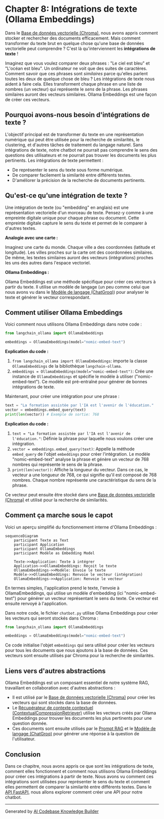 # Chapter 8: Intégrations de texte (Ollama Embeddings)

Dans le [Base de données vectorielle (Chroma)](06_base_de_données_vectorielle__chroma__.md), nous avons appris comment stocker et rechercher des documents efficacement. Mais comment transformer du texte brut en quelque chose qu'une base de données vectorielle peut comprendre ? C'est là qu'interviennent les **intégrations de texte** !

Imaginez que vous voulez comparer deux phrases : "Le ciel est bleu" et "L'océan est bleu". Un ordinateur ne voit que des suites de caractères. Comment savoir que ces phrases sont *similaires* parce qu'elles parlent toutes les deux de quelque chose de bleu ? Les intégrations de texte nous aident à faire cela. Elles transforment chaque phrase en une liste de nombres (un vecteur) qui représente le *sens* de la phrase. Les phrases similaires auront des vecteurs similaires. Ollama Embeddings est une façon de créer ces vecteurs.

## Pourquoi avons-nous besoin d'intégrations de texte ?

L'objectif principal est de transformer du texte en une représentation numérique qui peut être utilisée pour la recherche de similarités, le clustering, et d'autres tâches de traitement du langage naturel. Sans intégrations de texte, notre chatbot ne pourrait pas comprendre le sens des questions des utilisateurs et ne pourrait pas trouver les documents les plus pertinents. Les intégrations de texte permettent :

*   De représenter le sens du texte sous forme numérique.
*   De comparer facilement la similarité entre différents textes.
*   D'améliorer la précision de la recherche de documents pertinents.

## Qu'est-ce qu'une intégration de texte ?

Une intégration de texte (ou "embedding" en anglais) est une représentation vectorielle d'un morceau de texte. Pensez-y comme à une empreinte digitale unique pour chaque phrase ou document. Cette empreinte digitale capture le sens du texte et permet de le comparer à d'autres textes.

**Analogie avec une carte :**

Imaginez une carte du monde. Chaque ville a des coordonnées (latitude et longitude). Les villes proches sur la carte ont des coordonnées similaires. De même, les textes similaires auront des vecteurs (intégrations) proches les uns des autres dans l'espace vectoriel.

**Ollama Embeddings :**

Ollama Embeddings est une méthode spécifique pour créer ces vecteurs à partir du texte. Il utilise un modèle de langage (un peu comme celui que nous avons vu dans le [Modèle de langage (ChatGroq)](02_modèle_de_langage__chatgroq__.md)) pour analyser le texte et générer le vecteur correspondant.

## Comment utiliser Ollama Embeddings

Voici comment nous utilisons Ollama Embeddings dans notre code :

```python
from langchain_ollama import OllamaEmbeddings

embeddings = OllamaEmbeddings(model="nomic-embed-text")
```

**Explication du code :**

1.  `from langchain_ollama import OllamaEmbeddings`: importe la classe `OllamaEmbeddings` de la bibliothèque `langchain-ollama`.
2.  `embeddings = OllamaEmbeddings(model="nomic-embed-text")`: Crée une instance de `OllamaEmbeddings` et spécifie le modèle à utiliser ("nomic-embed-text"). Ce modèle est pré-entraîné pour générer de bonnes intégrations de texte.

Maintenant, pour créer une intégration pour une phrase :

```python
text = "La formation assistée par l'IA est l'avenir de l'éducation."
vector = embeddings.embed_query(text)
print(len(vector)) # Exemple de sortie: 768
```

**Explication du code :**

1.  `text = "La formation assistée par l'IA est l'avenir de l'éducation."`: Définie la phrase pour laquelle nous voulons créer une intégration.
2.  `vector = embeddings.embed_query(text)`:  Appelle la méthode `embed_query` de l'objet `embeddings` pour créer l'intégration. Le modèle "nomic-embed-text" analyse la phrase et génère un vecteur de 768 nombres qui représente le sens de la phrase.
3.  `print(len(vector))`: Affiche la longueur du vecteur. Dans ce cas, le vecteur a une longueur de 768, ce qui signifie qu'il est composé de 768 nombres. Chaque nombre représente une caractéristique du sens de la phrase.

Ce vecteur peut ensuite être stocké dans une [Base de données vectorielle (Chroma)](06_base_de_données_vectorielle__chroma__.md) et utilisé pour la recherche de similarités.

## Comment ça marche sous le capot

Voici un aperçu simplifié du fonctionnement interne d'Ollama Embeddings :

```mermaid
sequenceDiagram
    participant Texte as Text
    participant Application
    participant OllamaEmbeddings
    participant Modèle as Embedding Model

    Texte->>Application: Texte à intégrer
    Application->>OllamaEmbeddings: Reçoit le texte
    OllamaEmbeddings->>Modèle: Envoie le texte
    Modèle->>OllamaEmbeddings: Renvoie le vecteur (intégration)
    OllamaEmbeddings->>Application: Renvoie le vecteur
```

En termes simples, l'application prend le texte, l'envoie à OllamaEmbeddings, qui utilise un modèle d'embedding (ici "nomic-embed-text") pour générer un vecteur représentant le sens du texte. Ce vecteur est ensuite renvoyé à l'application.

Dans notre code, le fichier `chatbot.py` utilise Ollama Embeddings pour créer les vecteurs qui seront stockés dans Chroma :

```python
from langchain_ollama import OllamaEmbeddings

embeddings = OllamaEmbeddings(model="nomic-embed-text")
```

Ce code initialise l'objet `embeddings` qui sera utilisé pour créer les vecteurs pour tous les documents que nous ajoutons à la base de données. Ces vecteurs sont ensuite utilisés par Chroma pour la recherche de similarités.

## Liens vers d'autres abstractions

Ollama Embeddings est un composant essentiel de notre système RAG, travaillant en collaboration avec d'autres abstractions :

*   Il est utilisé par le [Base de données vectorielle (Chroma)](06_base_de_données_vectorielle__chroma__.md) pour créer les vecteurs qui sont stockés dans la base de données.
*   Le [Récupérateur de contexte contextuel (ContextualCompressionRetriever)](05_récupérateur_de_contexte_contextuel__contextualcompressionretriever__.md) utilise les vecteurs créés par Ollama Embeddings pour trouver les documents les plus pertinents pour une question donnée.
*   Ces documents sont ensuite utilisés par le [Prompt RAG](03_prompt_rag_.md) et le [Modèle de langage (ChatGroq)](02_modèle_de_langage__chatgroq__.md) pour générer une réponse à la question de l'utilisateur.

## Conclusion

Dans ce chapitre, nous avons appris ce que sont les intégrations de texte, comment elles fonctionnent et comment nous utilisons Ollama Embeddings pour créer ces intégrations à partir de texte. Nous avons vu comment ces intégrations sont utilisées pour représenter le sens du texte et comment elles permettent de comparer la similarité entre différents textes. Dans le [API FastAPI](09_api_fastapi_.md), nous allons explorer comment créer une API pour notre chatbot.


---

Generated by [AI Codebase Knowledge Builder](https://github.com/The-Pocket/Tutorial-Codebase-Knowledge)